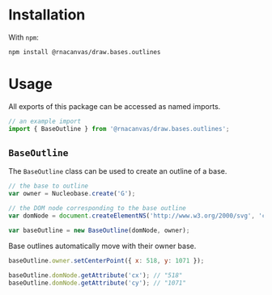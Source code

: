 # Installation

With `npm`:

```
npm install @rnacanvas/draw.bases.outlines
```

# Usage

All exports of this package can be accessed as named imports.

```javascript
// an example import
import { BaseOutline } from '@rnacanvas/draw.bases.outlines';
```

## `BaseOutline`

The `BaseOutline` class can be used to create an outline of a base.

```javascript
// the base to outline
var owner = Nucleobase.create('G');

// the DOM node corresponding to the base outline
var domNode = document.createElementNS('http://www.w3.org/2000/svg', 'circle');

var baseOutline = new BaseOutline(domNode, owner);
```

Base outlines automatically move with their owner base.

```javascript
baseOutline.owner.setCenterPoint({ x: 518, y: 1071 });

baseOutline.domNode.getAttribute('cx'); // "518"
baseOutline.domNode.getAttribute('cy'); // "1071"
```
